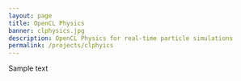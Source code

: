 ```yaml
---
layout: page
title: OpenCL Physics
banner: clphysics.jpg
description: OpenCL Physics for real-time particle simulations
permalink: /projects/clphyics
---
```


Sample text
